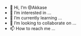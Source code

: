 - 👋 Hi, I’m @Akkase
- 👀 I’m interested in ...
- 🌱 I’m currently learning ...
- 💞️ I’m looking to collaborate on ...
- 📫 How to reach me ...

<!---
Akkase/Akkase is a ✨ special ✨ repository because its `README.md` (this file) appears on your GitHub profile.
You can click the Preview link to take a look at your changes.
--->

